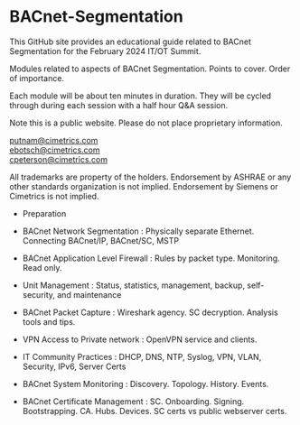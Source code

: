 # BACnet-Segmentation
This GitHub site provides an educational guide related to BACnet Segmentation for the February 2024 IT/OT Summit.

Modules related to aspects of BACnet Segmentation. Points to cover. Order of importance.

Each module will be about ten minutes in duration. They will be cycled through during each session with a half hour Q&A session.

Note this is a public website. Please do not place proprietary information.

putnam@cimetrics.com\
ebotsch@cimetrics.com\
cpeterson@cimetrics.com

All trademarks are property of the holders. Endorsement by ASHRAE or any other standards organization is not implied.
Endorsement by Siemens or Cimetrics is not implied.


* Preparation
* BACnet Network Segmentation   :      Physically separate Ethernet.  Connecting BACnet/IP, BACnet/SC, MSTP
* BACnet Application Level Firewall   :   Rules by packet type. Monitoring. Read only.
* Unit Management    : Status, statistics, management, backup, self-security, and maintenance

* BACnet Packet Capture  : Wireshark agency. SC decryption. Analysis tools and tips.
* VPN Access to Private network : OpenVPN service and clients.
* IT Community Practices   :    DHCP, DNS, NTP, Syslog, VPN, VLAN, Security, IPv6, Server Certs
* BACnet System Monitoring   :   Discovery. Topology. History. Events.
* BACnet Certificate Management   :    SC. Onboarding. Signing. Bootstrapping. CA. Hubs. Devices.      SC certs vs public webserver certs. 
<!---
KC: The device and system capabilities for description: 
1. BACnet network segmentation : 
Physically separate Ethernet.  
Connecting BACnet/IP, BACnet/SC, MSTP

2. BACnet Firewall :
Application layer routing is an intrinsic firewwall in and of itself.
Monitoring Error, Abort, Reject traffic.
Monitoring Device Management traffic.
Blocking Unauthorized Time Sync.
Read-only access into BACnet/SC.
BACnet/SC Hub with NPO diagnostics.

3. System monitoring (BACnet and syslog) :
Device discovery and connection monitoring.
Network discovery and topology.
Device history - firmware updates, database updates, identity change, address change.
Firewall Issues.
Auditable Events - eg. GSA.

4. BACnet/SC certificate management with Cimetrics Appliance and ABT.
5. Remote Packet Capture (including SC decryption).
6. VPN access to private Ethernet.
7. IT friendly features.

KC---------Slides and diagram and/or handout  one for each module - Talk and walk through -------
1. Segmentation.
 Just what it means. Layered and zones. Can be on same write but generally means separating interfaces. Number of interfaces is generally two or more. Same or different. 
Protocol. Ip address. Port. Url within the above. For example because pure sc is all the way to URL, it can coexist with bip or Ethernet pure because it is segmented. Segmentation can also allow different extensions to be separated. Like poe or multi drop or... Show with SbC3200 B3075 SbC3100.

2. Appliance/BNSD firewall like 3200 (or whichever has best firewall)
3. Appliance system monitoring. 
4. Onboarding Appliance and others with SC certificates.  Signing requests. CA. Bootstrapping... etc Distinguish between SC certs and public webserver certs.
5. Wireshark and quick packet analysis.  Wireshark capture of ip and sc. What to do with sc keys. Escrow and proxy. Really handing out the keys to other trust. Make it a player in secret domain.
6. Openvpn. Community client. Ovpn file loads in client. Server hands out .ovpn. Show in UI of products.
7.  Sc ip ports urls. Ipv6. Certificates and keys. Syslog. NTP. DNS. DHCP. BBMD. Radius. VPN again.
-->
